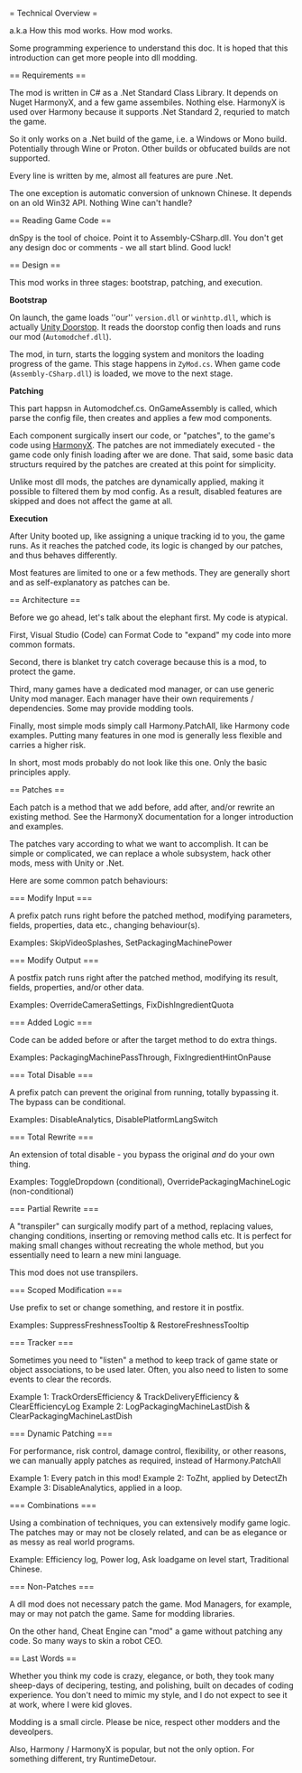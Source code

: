 = Technical Overview =

a.k.a How this mod works.  How mod works.

Some programming experience to understand this doc.
It is hoped that this introduction can get more people into dll modding.


== Requirements ==

The mod is written in C# as a .Net Standard Class Library.
It depends on Nuget HarmonyX, and a few game assembiles.  Nothing else.
HarmonyX is used over Harmony because it supports .Net Standard 2, requried to match the game.

So it only works on a .Net build of the game, i.e. a Windows or Mono build.  Potentially through Wine or Proton.
Other builds or obfucated builds are not supported.

Every line is written by me, almost all features are pure .Net.

The one exception is automatic conversion of unknown Chinese.  It depends on an old Win32 API.  Nothing Wine can't handle?


== Reading Game Code ==

dnSpy is the tool of choice.  Point it to Assembly-CSharp.dll.
You don't get any design doc or comments - we all start blind.  Good luck!


== Design ==

This mod works in three stages: bootstrap, patching, and execution.

**Bootstrap**

On launch, the game loads ''our'' `version.dll` or `winhttp.dll`, which is actually [Unity Doorstop](https://github.com/NeighTools/UnityDoorstop/wiki).
It reads the doorstop config then loads and runs our mod (`Automodchef.dll`).

The mod, in turn, starts the logging system and monitors the loading progress of the game.
This stage happens in `ZyMod.cs`.  When game code (`Assembly-CSharp.dll`) is loaded,
we move to the next stage.

**Patching**

This part happsn in Automodchef.cs.  OnGameAssembly is called, which parse the config file,
then creates and applies a few mod components.

Each component surgically insert our code, or "patches", to the game's code using [HarmonyX](https://github.com/BepInEx/HarmonyX/wiki).
The patches are not immediately executed - the game code only finish loading after we are done.
That said, some basic data structurs required by the patches are created at this point for simplicity.

Unlike most dll mods, the patches are dynamically applied, making it possible to filtered them by mod config.
As a result, disabled features are skipped and does not affect the game at all.

**Execution**

After Unity booted up, like assigning a unique tracking id to you, the game runs.
As it reaches the patched code, its logic is changed by our patches, and thus behaves differently.

Most features are limited to one or a few methods.
They are generally short and as self-explanatory as patches can be.


== Architecture ==

Before we go ahead, let's talk about the elephant first.  My code is atypical.

First, Visual Studio (Code) can Format Code to "expand" my code into more common formats.

Second, there is blanket try catch coverage because this is a mod, to protect the game.

Third, many games have a dedicated mod manager, or can use generic Unity mod manager.
Each manager have their own requirements / dependencies.  Some may provide modding tools.

Finally, most simple mods simply call Harmony.PatchAll, like Harmony code examples.
Putting many features in one mod is generally less flexible and carries a higher risk.

In short, most mods probably do not look like this one.  Only the basic principles apply.


== Patches ==

Each patch is a method that we add before, add after, and/or rewrite an existing method.
See the HarmonyX documentation for a longer introduction and examples.

The patches vary according to what we want to accomplish.
It can be simple or complicated, we can replace a whole subsystem, hack other mods, mess with Unity or .Net.

Here are some common patch behaviours:

=== Modify Input ===

A prefix patch runs right before the patched method, modifying parameters, fields, properties, data etc., changing behaviour(s).

Examples: SkipVideoSplashes, SetPackagingMachinePower

=== Modify Output ===

A postfix patch runs right after the patched method, modifying its result, fields, properties, and/or other data.

Examples: OverrideCameraSettings, FixDishIngredientQuota

=== Added Logic ===

Code can be added before or after the target method to do extra things.

Examples: PackagingMachinePassThrough, FixIngredientHintOnPause

=== Total Disable ===

A prefix patch can prevent the original from running, totally bypassing it.
The bypass can be conditional.

Examples: DisableAnalytics, DisablePlatformLangSwitch

=== Total Rewrite ===

An extension of total disable - you bypass the original *and* do your own thing.

Examples: ToggleDropdown (conditional), OverridePackagingMachineLogic (non-conditional)

=== Partial Rewrite ===

A "transpiler" can surgically modify part of a method, replacing values, changing conditions, inserting or removing method calls etc.
It is perfect for making small changes without recreating the whole method, but you essentially need to learn a new mini language.

This mod does not use transpilers.

=== Scoped Modification ===

Use prefix to set or change something, and restore it in postfix.

Examples: SuppressFreshnessTooltip & RestoreFreshnessTooltip

=== Tracker ===

Sometimes you need to "listen" a method to keep track of game state or object associations, to be used later.
Often, you also need to listen to some events to clear the records.

Example 1: TrackOrdersEfficiency & TrackDeliveryEfficiency & ClearEfficiencyLog
Example 2: LogPackagingMachineLastDish & ClearPackagingMachineLastDish

=== Dynamic Patching ===

For performance, risk control, damage control, flexibility, or other reasons, we can manually apply patches as required, instead of Harmony.PatchAll

Example 1: Every patch in this mod!
Example 2: ToZht, applied by DetectZh
Example 3: DisableAnalytics, applied in a loop.

=== Combinations ===

Using a combination of techniques, you can extensively modify game logic.
The patches may or may not be closely related, and can be as elegance or as messy as real world programs.

Example: Efficiency log, Power log, Ask loadgame on level start, Traditional Chinese.

=== Non-Patches ===

A dll mod does not necessary patch the game.
Mod Managers, for example, may or may not patch the game.  Same for modding libraries.

On the other hand, Cheat Engine can "mod" a game without patching any code.
So many ways to skin a robot CEO.


== Last Words ==

Whether you think my code is crazy, elegance, or both, they took many sheep-days of decipering, testing, and polishing, built on decades of coding experience.
You don't need to mimic my style, and I do not expect to see it at work, where I were kid gloves.

Modding is a small circle.  Please be nice, respect other modders and the deveolpers.

Also, Harmony / HarmonyX is popular, but not the only option.  For something different, try RuntimeDetour.
